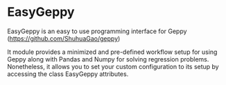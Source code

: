 # EasyGeppy

EasyGeppy is an easy to use programming interface for Geppy (https://github.com/ShuhuaGao/geppy)

It module provides a minimized and pre-defined workflow setup for using Geppy along with Pandas and Numpy for solving regression problems.
Nonetheless, it allows you to set your custom configuration to its setup by accessing the class EasyGeppy attributes.
